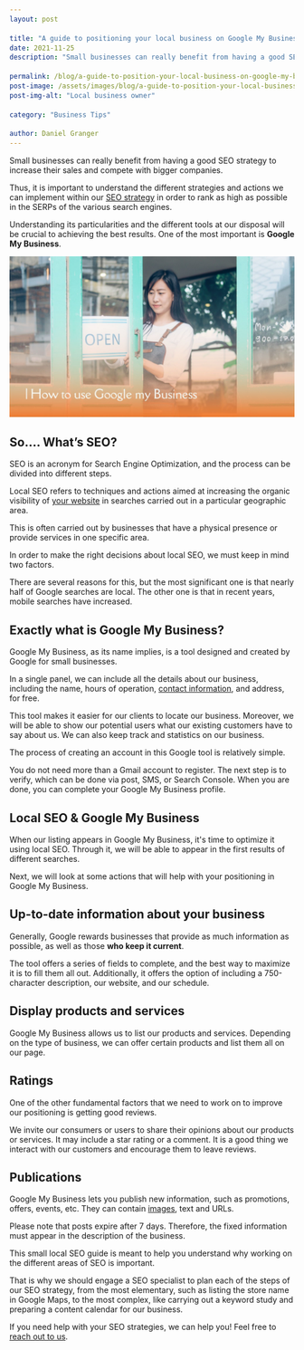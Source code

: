 ```yaml
---
layout: post

title: "A guide to positioning your local business on Google My Business"
date: 2021-11-25
description: "Small businesses can really benefit from having a good SEO strategy to increase their sales and compete with bigger companies.  Understanding  the different tools at our disposal will be crucial to achieving the best results. One of the most important is Google My Business."

permalink: /blog/a-guide-to-position-your-local-business-on-google-my-business
post-image: /assets/images/blog/a-guide-to-position-your-local-business-on-google-my-business.jpg
post-img-alt: "Local business owner"

category: "Business Tips"

author: Daniel Granger
---
```



Small businesses can really benefit from having a good SEO strategy to increase their sales and compete with bigger companies.

Thus, it is important to understand the different strategies and actions we can implement within our [SEO strategy](https://polax.co.uk/blog/tips-rank-better-google) in order to rank as high as possible in the SERPs of the various search engines.

Understanding its particularities and the different tools at our disposal will be crucial to achieving the best results. One of the most important is **Google My Business**.

![Local business owner](/assets/images/blog/a-guide-to-position-your-local-business-on-google-my-business.jpg)

## So…. What’s SEO?

SEO is an acronym for Search Engine Optimization, and the process can be divided into different steps.

Local SEO refers to techniques and actions aimed at increasing the organic visibility of [your website](https://polax.co.uk/blog/process-of-designing-a-website) in searches carried out in a particular geographic area.

This is often carried out by businesses that have a physical presence or provide services in one specific area.

In order to make the right decisions about local SEO, we must keep in mind two factors.

There are several reasons for this, but the most significant one is that nearly half of Google searches are local. The other one is that in recent years, mobile searches have increased.

## Exactly what is Google My Business?

Google My Business, as its name implies, is a tool designed and created by Google for small businesses.

In a single panel, we can include all the details about our business, including the name, hours of operation, [contact information](https://polax.co.uk/blog/benefits-of-whatsapp-business-for-your-company), and address, for free.

This tool makes it easier for our clients to locate our business. Moreover, we will be able to show our potential users what our existing customers have to say about us. We can also keep track and statistics on our business.

The process of creating an account in this Google tool is relatively simple.

You do not need more than a Gmail account to register. The next step is to verify, which can be done via post, SMS, or Search Console. When you are done, you can complete your Google My Business profile.

## Local SEO & Google My Business

When our listing appears in Google My Business, it's time to optimize it using local SEO. Through it, we will be able to appear in the first results of different searches.

Next, we will look at some actions that will help with your positioning in Google My Business.

## Up-to-date information about your business

Generally, Google rewards businesses that provide as much information as possible, as well as those **who keep it current**.

The tool offers a series of fields to complete, and the best way to maximize it is to fill them all out. Additionally, it offers the option of including a 750-character description, our website, and our schedule.

## Display products and services

Google My Business allows us to list our products and services. Depending on the type of business, we can offer certain products and list them all on our page.

## Ratings

One of the other fundamental factors that we need to work on to improve our positioning is getting good reviews.

We invite our consumers or users to share their opinions about our products or services. It may include a star rating or a comment. It is a good thing we interact with our customers and encourage them to leave reviews.

## Publications

Google My Business lets you publish new information, such as promotions, offers, events, etc. They can contain [images](https://polax.co.uk/blog/free-stock-photos-where-to-find-them), text and URLs.

Please note that posts expire after 7 days. Therefore, the fixed information must appear in the description of the business.

This small local SEO guide is meant to help you understand why working on the different areas of SEO is important.

That is why we should engage a SEO specialist to plan each of the steps of our SEO strategy, from the most elementary, such as listing the store name in Google Maps, to the most complex, like carrying out a keyword study and preparing a content calendar for our business.

If you need help with your SEO strategies, we can help you! Feel free to [reach out to us](https://polax.co.uk/contact).